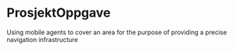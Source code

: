 # ProsjektOppgave
Using mobile agents to cover an area for the purpose of providing a precise navigation infrastructure
